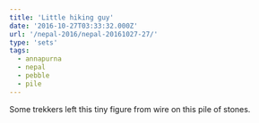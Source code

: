 ```yaml
---
title: 'Little hiking guy'
date: '2016-10-27T03:33:32.000Z'
url: '/nepal-2016/nepal-20161027-27/'
type: 'sets'
tags:
  - annapurna
  - nepal
  - pebble
  - pile
---
```


Some trekkers left this tiny figure from wire on this pile of stones.

